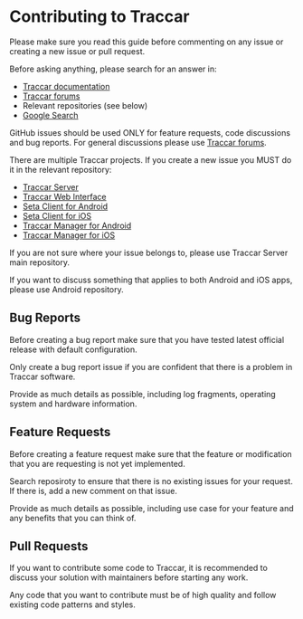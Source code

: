 # Contributing to Traccar

Please make sure you read this guide before commenting on any issue or creating a new issue or pull request.

Before asking anything, please search for an answer in:

- [Traccar documentation](https://www.traccar.org/documentation/)
- [Traccar forums](https://www.traccar.org/forums/)
- Relevant repositories (see below)
- [Google Search](https://www.google.com/)

GitHub issues should be used ONLY for feature requests, code discussions and bug reports. For general discussions please use [Traccar forums](https://www.traccar.org/forums/).

There are multiple Traccar projects. If you create a new issue you MUST do it in the relevant repository:

- [Traccar Server](https://github.com/tananaev/traccar/issues)
- [Traccar Web Interface](https://github.com/tananaev/traccar-web/issues)
- [Seta Client for Android](https://github.com/tananaev/traccar-client-android/issues)
- [Seta Client for iOS](https://github.com/tananaev/traccar-client-ios/issues)
- [Traccar Manager for Android](https://github.com/tananaev/traccar-manager-android/issues)
- [Traccar Manager for iOS](https://github.com/tananaev/traccar-manager-ios/issues)

If you are not sure where your issue belongs to, please use Traccar Server main repository.

If you want to discuss something that applies to both Android and iOS apps, please use Android repository.

## Bug Reports

Before creating a bug report make sure that you have tested latest official release with default configuration.

Only create a bug report issue if you are confident that there is a problem in Traccar software.

Provide as much details as possible, including log fragments, operating system and hardware information.

## Feature Requests

Before creating a feature request make sure that the feature or modification that you are requesting is not yet implemented.

Search reposiroty to ensure that there is no existing issues for your request. If there is, add a new comment on that issue.

Provide as much details as possible, including use case for your feature and any benefits that you can think of.

## Pull Requests

If you want to contribute some code to Traccar, it is recommended to discuss your solution with maintainers before starting any work.

Any code that you want to contribute must be of high quality and follow existing code patterns and styles.
